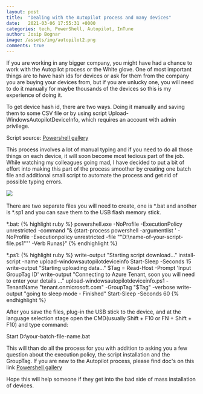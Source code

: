 ```yaml
---
layout: post
title:  "Dealing with the Autopilot process and many devices"
date:   2021-03-06 17:55:31 +0000
categories: tech, PowerShell, Autopilot, InTune
author: Josip Bognar
image: /assets/img/autopilot2.png
comments: true
---
```

If you are working in any bigger company, you might have had a chance to work with the Autopilot process or the White glove. One of most important things are to have hash ids for devices or ask for them from the company you are buying your devices from, but if you are unlucky one, you will need to do it manually for maybe thousands of the devices so this is my experience of doing it.

To get device hash id, there are two ways. Doing it manually and saving them to some CSV file or by using script Upload-WindowsAutopilotDeviceInfo, which requires an account with admin privilege.

Script source: [Powershell gallery](https://www.powershellgallery.com/packages/Upload-WindowsAutopilotDeviceInfo/1.1.0)

This process involves a lot of manual typing and if you need to do all those things on each device, it will soon become most tedious part of the job. While watching my colleagues going mad, I have decided to put a bit of effort into making this part of the process smoother by creating one batch file and additional small script to automate the process and get rid of possible typing errors.

<img src="{{ page.image }}">
<br><br>
There are two separate files you will need to create, one is *.bat and another is *.sp1 and you can save them to the USB flash memory stick.

*.bat:
{% highlight ruby %}
powershell.exe -NoProfile -ExecutionPolicy unrestricted -command "& {start-process powershell -argumentlist ' -NoProfile -Executionpolicy unrestricted -file ""D:\name-of-your-script-file.ps1""' -Verb Runas}"
{% endhighlight %}

*.ps1:
{% highlight ruby %}
write-output "Starting script download..."
install-script -name upload-windowsautopilotdeviceinfo
Start-Sleep -Seconds 15
write-output "Starting uploading data..."
$Tag = Read-Host -Prompt 'Input GroupTag ID'
write-output "Connecting to Azure Tenant, soon you will need to enter your details ..."
upload-windowsautopilotdeviceinfo.ps1 -TenantName "tenant.onmicrosoft.com" -GroupTag "$Tag" -verbose
write-output "going to sleep mode - Finished"
Start-Sleep -Seconds 60
{% endhighlight %}

After you save the files, plug-in the USB stick to the device, and at the language selection stage open the CMD(usually Shift + F10 or FN + Shift + F10) and type command:

Start D:\your-batch-file-name.bat

This will than do all the process for you with addition to asking you a few question about the execution policy, the script installation and the GroupTag. If you are new to the Autopilot process, please find doc's on this link [Powershell gallery](https://docs.microsoft.com/en-us/mem/autopilot/)

Hope this will help someone if they get into the bad side of mass installation of devices.
